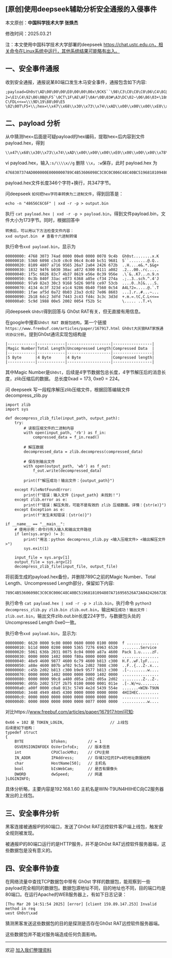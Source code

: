 ## [原创]使用deepseek辅助分析安全通报的入侵事件

本文原创：**中国科学技术大学 张焕杰**

修改时间：2025.03.21

注：本文使用中国科学技术大学部署的deepseek https://chat.ustc.edu.cn，相关命令在Linux系统中运行，其他系统结果可能略有出入。

## 一、安全事件通报

收到安全通报，通报说某80端口发生木马安全事件，通报包含如下内容:
```
;payload=Gh0st\AD\00\00\00\E0\00\00\00x\9CKS``\98\C3\C0\C0\C0\06\C4\8C@\BCQ\96\81\81\09H\07\A7\16\95e&\A7*\04$&g+\182\94\F6\B000\AC\A8rc\00\01\11\A0\82\1F\\`&\83\C7K7\86\19\E5n\0C9\95n\0C;\84\0F3\AC\E8sch\A8^\CF4'J\97\A9\82\E30\C3\91h]&\90\F8\CE\97S\CBA4L?2=\E1\C4\92\86\0B@\F5`\0CT\1F\AE\AF]\0Ar\0B\03#\A3\DC\02~\06\86\03+\18m\C2=\FDtC，C\FDL<<==\\\9D\19\88\00\E5 \02\00T\F5+\\;hex=\\x47\\x68\\x30\\x73\\x74\\xAD\\x00\\x00\\x00\\xE0\\x00\\x00\\x00\\x78\\x9C\\x4B\\x53\\x60\\x60\\x98\\xC3\\xC0\\xC0\\xC0\\x06\\xC4\\x8C\\x40\\xBC\\x51\\x96\\x81\\x81\\x09\\x48\\x07\\xA7\\x16\\x95\\x65\\x26\\xA7\\x2A\\x04\\x24\\x26\\x67\\x2B\\x18\\x32\\x94\\xF6\\xB0\\x30\\x30\\xAC\\xA8\\x72\\x63\\x00\\x01\\x11\\xA0\\x82\\x1F\\x5C\\x60\\x26\\x83\\xC7\\x4B\\x37\\x86\\x19\\xE5\\x6E\\x0C\\x39\\x95\\x6E\\x0C\\x3B\\x84\\x0F\\x33\\xAC\\xE8\\x73\\x63\\x68\\xA8\\x5E\\xCF\\x34\\x27\\x4A\\x97\\xA9\\x82\\xE3\\x30\\xC3\\x91\\x68\\x5D\\x26\\x90\\xF8\\xCE\\x97\\x53\\xCB\\x41\\x34\\x4C\\x3F\\x32\\x3D\\xE1\\xC4\\x92\\x86\\x0B\\x40\\xF5\\x60\\x0C\\x54\\x1F\\xAE\\xAF\\x5D\\x0A\\x72\\x0B\\x03\\x23\\xA3\\xDC\\x02\\x7E\\x06\\x86\\x03\\x2B\\x18\\x6D\\xC2\\x3D\\xFD\\x74\\x43\\x2C\\x43\\xFD\\x4C\\x3C\\x3C\\x3D\\x3D\\x5C\\x9D\\x19\\x88\\x00\\xE5\\x20\\x02\\x00\\x54\\xF5\\x2B\\x5C
```

## 二、payload 分析

从中猜测hex=后面是可疑payload的hex编码，提取hex=后内容到文件 payload.hex，得到
```
\\x47\\x68\\x30\\x73\\x74\\xAD\\x00\\x00\\x00\\xE0\\x00\\x00\\x00\\x78\\x9C\\x4B\\x53\\x60\\x60\\x98\\xC3\\xC0\\xC0\\xC0\\x06\\xC4\\x8C\\x40\\xBC\\x51\\x96\\x81\\x81\\x09\\x48\\x07\\xA7\\x16\\x95\\x65\\x26\\xA7\\x2A\\x04\\x24\\x26\\x67\\x2B\\x18\\x32\\x94\\xF6\\xB0\\x30\\x30\\xAC\\xA8\\x72\\x63\\x00\\x01\\x11\\xA0\\x82\\x1F\\x5C\\x60\\x26\\x83\\xC7\\x4B\\x37\\x86\\x19\\xE5\\x6E\\x0C\\x39\\x95\\x6E\\x0C\\x3B\\x84\\x0F\\x33\\xAC\\xE8\\x73\\x63\\x68\\xA8\\x5E\\xCF\\x34\\x27\\x4A\\x97\\xA9\\x82\\xE3\\x30\\xC3\\x91\\x68\\x5D\\x26\\x90\\xF8\\xCE\\x97\\x53\\xCB\\x41\\x34\\x4C\\x3F\\x32\\x3D\\xE1\\xC4\\x92\\x86\\x0B\\x40\\xF5\\x60\\x0C\\x54\\x1F\\xAE\\xAF\\x5D\\x0A\\x72\\x0B\\x03\\x23\\xA3\\xDC\\x02\\x7E\\x06\\x86\\x03\\x2B\\x18\\x6D\\xC2\\x3D\\xFD\\x74\\x43\\x2C\\x43\\xFD\\x4C\\x3C\\x3C\\x3D\\x3D\\x5C\\x9D\\x19\\x88\\x00\\xE5\\x20\\x02\\x00\\x54\\xF5\\x2B\\x5C
```
vi payload.hex，输入`:s/\\\\x//g` 删除 `\\x`，`:w`保存，此时 payload.hex 为
```
4768307374AD000000E0000000789C4B53606098C3C0C0C006C48C40BC51968181094807A716956526A72A042426672B183294F6B03030ACA87263000111A0821F5C602683C74B378619E56E0C39956E0C3B840F33ACE8736368A85ECF34274A97A982E330C391685D2690F8CE9753CB41344C3F323DE1C492860B40F5600C541FAEAF5D0A720B0323A3DC027E0686032B186DC23DFD74432C43FD4C3C3C3D3D5C9D198800E520020054F52B5C
```
payload.hex文件长度346个字符+换行，共347字节。

问deepseek `如何把hex字符串转换为二进制文件`，得到回答是：

```
echo -n "48656C6C6F" | xxd -r -p > output.bin
```
执行 `cat payload.hex | xxd -r -p > payload.bin`，得到文件payload.bin，文件大小为173字节。同时，根据回答中
```
转换后，可以用以下方法检查文件内容：
xxd output.bin  # 查看十六进制转储
```
执行命令`xxd payload.bin`，显示为
```
00000000: 4768 3073 74ad 0000 00e0 0000 0078 9c4b  Gh0st........x.K
00000010: 5360 6098 c3c0 c0c0 06c4 8c40 bc51 9681  S``........@.Q..
00000020: 8109 4807 a716 9565 26a7 2a04 2426 672b  ..H....e&.*.$&g+
00000030: 1832 94f6 b030 30ac a872 6300 0111 a082  .2...00..rc.....
00000040: 1f5c 6026 83c7 4b37 8619 e56e 0c39 956e  .\`&..K7...n.9.n
00000050: 0c3b 840f 33ac e873 6368 a85e cf34 274a  .;..3..sch.^.4'J
00000060: 97a9 82e3 30c3 9168 5d26 90f8 ce97 53cb  ....0..h]&....S.
00000070: 4134 4c3f 323d e1c4 9286 0b40 f560 0c54  A4L?2=.....@.`.T
00000080: 1fae af5d 0a72 0b03 23a3 dc02 7e06 8603  ...].r..#...~...
00000090: 2b18 6dc2 3dfd 7443 2c43 fd4c 3c3c 3d3d  +.m.=.tC,C.L<<==
000000a0: 5c9d 1988 00e5 2002 0054 f52b 5c         \..... ..T.+\
```

问deepseek `Gh0st`得到回答与 Gh0st RAT有关，但无直接有用信息。

在google中搜索`Gh0st RAT 数据包结构`，第一个链接`https://www.freebuf.com/articles/paper/167917.html Gh0st大灰狼RAT家族通讯协议分析`。提到Gh0st通讯实现包结构是
```
|------------|------------|-------------------|-----------------|
|Magic Number|Total Length|Uncompressed Length|Compressed Data  |
|------------|------------|-------------------|-----------------|
|5 Byte      |4 Byte      |4 Byte             |Compressed length|
|------------|------------|-------------------|-----------------|
```
其中Magic Number是`Gh0st`，后续是4字节数据包总长度，4字节解压后的消息长度，zlib压缩后的数据。 总长度0xad = 173, 0xe0 = 224。

问 deepseek 写一段程序解压zlib压缩文件，根据回答编辑文件 decompress_zlib.py

```
import zlib
import sys

def decompress_zlib_file(input_path, output_path):
    try:
        # 读取压缩文件的二进制内容
        with open(input_path, 'rb') as f_in:
            compressed_data = f_in.read()
        
        # 解压数据
        decompressed_data = zlib.decompress(compressed_data)
        
        # 保存到输出文件
        with open(output_path, 'wb') as f_out:
            f_out.write(decompressed_data)
        
        print(f"解压成功！输出文件：{output_path}")

    except FileNotFoundError:
        print(f"错误：输入文件 {input_path} 未找到！")
    except zlib.error as e:
        print(f"错误：解压失败，可能不是有效的 zlib 压缩数据。详情：{str(e)}")
    except Exception as e:
        print(f"发生未知错误：{str(e)}")

if __name__ == "__main__":
    # 使用示例：命令行传入输入和输出文件路径
    if len(sys.argv) != 3:
        print("用法：python decompress_zlib.py <输入压缩文件> <输出解压文件>")
        sys.exit(1)
    
    input_file = sys.argv[1]
    output_file = sys.argv[2]
    decompress_zlib_file(input_file, output_file)
```

将前面生成的payload.hex备份，并删除789C之前的Magic Number、Total Length、Uncompressed Length部分，保留如下内容:
```
789C4B53606098C3C0C0C006C48C40BC51968181094807A716956526A72A042426672B183294F6B03030ACA87263000111A0821F5C602683C74B378619E56E0C39956E0C3B840F33ACE8736368A85ECF34274A97A982E330C391685D2690F8CE9753CB41344C3F323DE1C492860B40F5600C541FAEAF5D0A720B0323A3DC027E0686032B186DC23DFD74432C43FD4C3C3C3D3D5C9D198800E520020054F52B5C
```
执行命令 `cat payload.hex | xxd -r -p > zlib.bin`，执行命令 `python3 decompress_zlib.py zlib.bin zlib.out.bin`，输出`解压成功！输出文件：zlib.out.bin`，输出文件zlib.out.bin长度224字节，与数据包头处的Uncompressed Length 0xe0一致。

执行命令`xxd payload.bin`，显示为:
```
00000000: 6620 0000 9c00 0000 0600 0000 0100 0000  f ..............
00000010: b11d 0000 0200 0000 5365 7276 6963 6520  ........Service
00000020: 5061 636b 2031 0075 8c04 0000 a87a 4600  Pack 1.u.....zF.
00000030: 0000 0000 1402 0000 f80a 0000 0000 0000  ................
00000040: 48e9 4600 9877 4600 6c79 4600 b813 c300  H.F..wF.lyF.....
00000050: a88e 4600 807b af02 9c5a 2d02 7808 c300  ..F..{...Z-.x...
00000060: c45b 2d02 b813 c300 b9e9 9577 b813 c300  .[-........w....
00000070: 0000 0000 1402 0000 0000 0000 1402 0000  ................
00000080: 0000 0000 90c8 a480 d05a 2d02 d05a 2d02  .........Z-..Z-.
00000090: d05b 2d02 572f 2b75 0100 0000 0001 011e  .[-.W/+u........
000000a0: a00f 0000 c0a8 013c 5749 4e2d 5439 554e  .......<WIN-T9UN
000000b0: 3448 4949 4845 4300 0000 0000 0000 0000  4HIIHEC.........
000000c0: 0000 0000 0000 0000 0000 0000 0000 0000  ................
000000d0: 0000 0000 0000 0000 0000 0077 0000 0000  ...........w....
```

对比https://www.freebuf.com/articles/paper/167917.html可知:

```
0x66 = 102 是 TOKEN_LOGIN,                    // 上线包
后续是如下结构：
typedef struct
{   
    BYTE            bToken;         // = 1
    OSVERSIONINFOEX OsVerInfoEx;    // 版本信息
    int             CPUClockMhz;    // CPU主频
    IN_ADDR         IPAddress;      // 存储32位的IPv4的地址数据结构
    char            HostName[50];   // 主机名
    bool            bIsWebCam;      // 是否有摄像头
    DWORD           dwSpeed;        // 网速
}LOGININFO;
```
具体分析略，主要内容是192.168.1.60 主机名是WIN-T9UN4HIIHEC向C2服务器发出的上线包。

## 三、安全事件分析

黑客连接被通报IP的80端口，发送了Gh0st RAT远控软件客户端上线包，触发安全规则被发现。

被通报IP的80端口运行的是HTTP服务，并不是Gh0st RAT远控软件服务器端，这些数据包是没有意义的。

## 四、安全事件协查

在网络流量中查找TCP数据包中带有 Gh0st 字样的数据包，能观察到一些payload完全相同的数据包。数据包源地址不同，目的地址也不同，目的端口均是80端口。在运行Apache的WEB服务器上，有如下日志记录：
```
[Thu Mar 20 14:51:54 2025] [error] [client 159.89.147.253] Invalid method in req
uest Gh0st\xad
```

猜测黑客发送这些数据包的目的是探测是否存在Gh0st RAT远控软件服务器端。

这些数据包并不能对服务端造成任何负面影响。


***
欢迎 [加入我们整理资料](https://github.com/bg6cq/ITTS)
